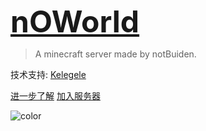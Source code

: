
<font size=72>**[nOWorld](/)**</font>

> A minecraft server made by notBuiden.

技术支持: [Kelegele](https://github.com/kelegele)

[进一步了解](/home)
[加入服务器](/join)

<!-- background image -->
<!-- ![](https://i.loli.net/2020/05/06/m9RBqV7GlAdJWx6.png) -->

<!-- background color -->
![color](#f0f0f0)
